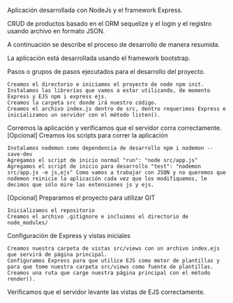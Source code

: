 Aplicación desarrollada con NodeJs y el framework Express.

CRUD de productos basado en el ORM sequelize y el login y el registro usando archivo en formato JSON.

A continuación se describe el proceso de desarrollo de manera resumida.

La aplicación está desarrollada usando el framework bootstrap. 

Pasos o grupos de pasos ejecutados para el desarrollo del proyecto.

    Creamos el directorio e iniciamos el proyecto de node npm init.
    Instalamos las librerías que vamos a estar utilizando, de momento Express y EJS npm i express ejs.
    Creamos la carpeta src donde irá nuestro código.
    Creamos el archivo index.js dentro de src, dentro requerimos Express e inicializamos un servidor con el método listen().

Corremos la aplicación y verificamos que el servidor corra correctamente.
[Opcional] Creamos los scripts para correr la aplicación

    Instalamos nodemon como dependencia de desarrollo npm i nodemon --save-dev
    Agregamos el script de inicio normal "run": "node src/app.js"
    Agregamos el script de inicio para desarrollo "test": "nodemon src/app.js -e js,ejs" Como vamos a trabajar con JSON y no queremos que nodemon reinicie la aplicación cada vez que los modifiquemos, le decimos que sólo mire las extensiones js y ejs.

[Opcional] Preparamos el proyecto para utilizar GIT

    Inicializamos el repositorio
    Creamos el archivo .gitignore e incluimos el directorio de node_modules/

Configuración de Express y vistas iniciales

    Creamos nuestra carpeta de vistas src/views con un archivo index.ejs que servirá de página principal.
    Configuramos Express para que utilice EJS como motor de plantillas y para que tome nuestra carpeta src/views como fuente de plantillas.
    Creamos una ruta que carge nuestra página principal con el método render().

Verificamos que el servidor levante las vistas de EJS correctamente.

